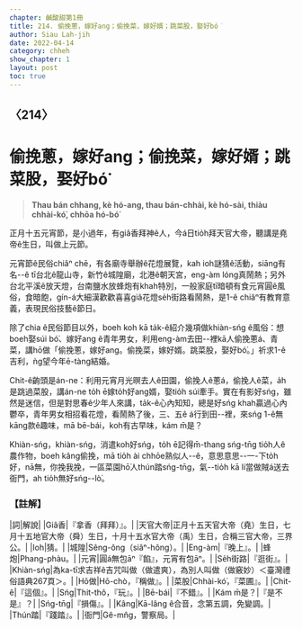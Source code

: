 ```yaml
---
chapter: 鹹酸甜第1冊
title: 214. 偷挽蔥，嫁好ang；偷挽菜，嫁好婿；跳菜股，娶好bó͘
author: Siau Lah-jih
date: 2022-04-14
category: chheh
show_chapter: 1
layout: post
toc: true
---
```

  
## 〈214〉
# 偷挽蔥，嫁好ang；偷挽菜，嫁好婿；跳菜股，娶好bó͘
>**Thau bán chhang, kè hó-ang, thau bán-chhài, kè hó-sài, thiàu chhài-kó͘, chhōa hó-bó͘**

正月十五元宵節，是小過年，有giâ香拜神ê人，今á日tio̍h拜天官大帝，聽講是堯帝ê生日，叫做上元節。

元宵節ê民俗chiâⁿ chē，有各廟寺舉辦ê花燈展覽，kah ioh謎猜ê活動，siāng有名--ê tī台北ê龍山寺，新竹ê城隍廟，北港ê朝天宮，eng-àm lóng真鬧熱；另外台北平溪ê放天燈，台南鹽水放蜂炮有khah特別，一般家庭tī暗頓有食元宵圓ê風俗，食暗飽，gín-á大細漢歡歡喜喜giâ花燈se̍h街路看鬧熱，是1-ê chiâⁿ有教育意義，表現民俗技藝ê節日。

除了chia ê民俗節目以外，boeh koh kā ta̍k-ê紹介幾項做khiàn-sńg ê風俗：想boeh娶súi bó͘、嫁好ang ê青年男女，利用eng-àm去田--裡kā人偷挽蔥á、青菜，講hō做「偷挽蔥，嫁好ang。偷挽菜，嫁好婿。跳菜股，娶好bó͘。」祈求1-ê吉利，ǹg望今年ē-tàng結婚。

Chit-ê齣頭是án-ne：利用元宵月光暝去人ê田園，偷挽人ê蔥á，偷挽人ê菜，a̍h是跳過菜股，講án-ne to̍h ē嫁to̍h好ang婿，娶tio̍h súi牽手。實在有影好sńg，雖然是迷信，但是對思春ê少年人來講，ta̍k-ê心內知知，總是好sńg khah贏過心內鬱卒，青年男女相招看花燈，看鬧熱了後，三、五ê á行到田--裡，來sńg 1-ê無kāng款ê趣味，mā bē-bái，koh有古早味，kám m̄是？

Khiàn-sńg，khiàn-sńg，消遣koh好sńg，to̍h ē記得m̄-thang sńg-tn̄g tio̍h人ê農作物，boeh kâng偷挽，mā tio̍h ài chhōe熟似人--ê，意思意思--一-下to̍h好，nā無，你挽我挽，一區菜園hō͘人thún踏sńg-tn̄g，氣--tio̍h kā lí當做賊á送去衙門，ah tio̍h無好sńg--lò͘。


### 【註解】

|詞|解說|
|Giâ香|『拿香（拜拜）』。|
|天官大帝|正月十五天官大帝（堯）生日，七月十五地官大帝（舜）生日，十月十五水官大帝（禹）生日，合稱三官大帝，三界公。|
|Ioh|猜。|
|城隍|Sêng-ông（siâⁿ-hông）。|
|Eng-àm|『晚上』。|
|蜂炮|Phang-phàu。|
|元宵|圓á無包āⁿ『餡』，元宵有包āⁿ。|
|Se̍h街路|『逛街』。|
|Khiàn-sńg|為ka-tī求吉祥ê吉咒叫做（做遣爽），為別人叫做（做竅妙）＜臺灣禮俗語典267頁＞。|
|Hō做|Hō-chò，『稱做』。|
|菜股|Chhài-kó͘，『菜圃』。|
|Chit-ê|『這個』。|
|Sńg|Thit-thô，『玩』。|
|Bē-bái|『不錯』。|
|Kám m̄是？|『是不是』？|
|Sńg-tn̄g|『損傷』。|
|Kâng|Kā-lâng ê合音，念第五調，免變調。|
|Thún踏|『踐踏』。|
|衙門|Gê-mn̂g，警察局。|

